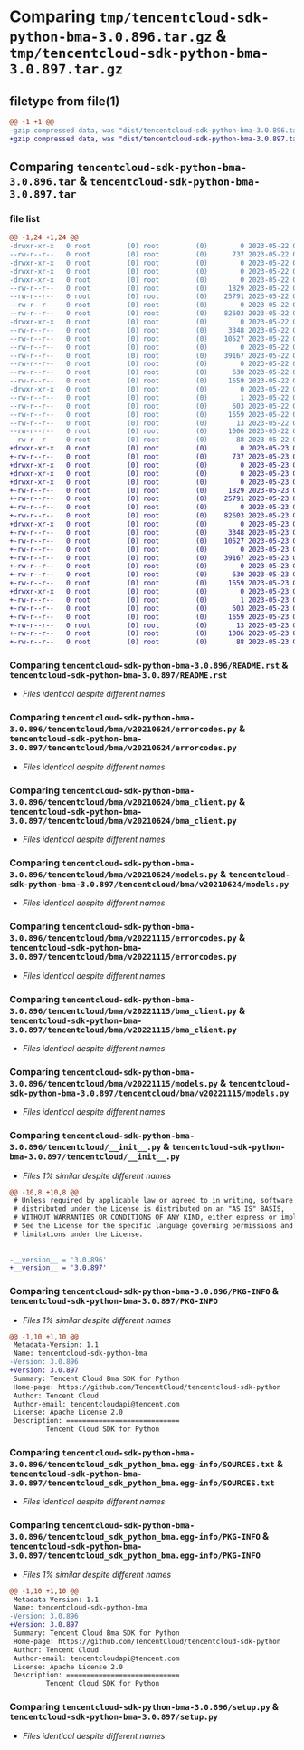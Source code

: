 # Comparing `tmp/tencentcloud-sdk-python-bma-3.0.896.tar.gz` & `tmp/tencentcloud-sdk-python-bma-3.0.897.tar.gz`

## filetype from file(1)

```diff
@@ -1 +1 @@
-gzip compressed data, was "dist/tencentcloud-sdk-python-bma-3.0.896.tar", last modified: Mon May 22 00:15:35 2023, max compression
+gzip compressed data, was "dist/tencentcloud-sdk-python-bma-3.0.897.tar", last modified: Tue May 23 02:14:47 2023, max compression
```

## Comparing `tencentcloud-sdk-python-bma-3.0.896.tar` & `tencentcloud-sdk-python-bma-3.0.897.tar`

### file list

```diff
@@ -1,24 +1,24 @@
-drwxr-xr-x   0 root         (0) root         (0)        0 2023-05-22 00:15:35.000000 tencentcloud-sdk-python-bma-3.0.896/
--rw-r--r--   0 root         (0) root         (0)      737 2023-05-22 00:15:35.000000 tencentcloud-sdk-python-bma-3.0.896/README.rst
-drwxr-xr-x   0 root         (0) root         (0)        0 2023-05-22 00:15:35.000000 tencentcloud-sdk-python-bma-3.0.896/tencentcloud/
-drwxr-xr-x   0 root         (0) root         (0)        0 2023-05-22 00:15:35.000000 tencentcloud-sdk-python-bma-3.0.896/tencentcloud/bma/
-drwxr-xr-x   0 root         (0) root         (0)        0 2023-05-22 00:15:35.000000 tencentcloud-sdk-python-bma-3.0.896/tencentcloud/bma/v20210624/
--rw-r--r--   0 root         (0) root         (0)     1829 2023-05-22 00:15:35.000000 tencentcloud-sdk-python-bma-3.0.896/tencentcloud/bma/v20210624/errorcodes.py
--rw-r--r--   0 root         (0) root         (0)    25791 2023-05-22 00:15:35.000000 tencentcloud-sdk-python-bma-3.0.896/tencentcloud/bma/v20210624/bma_client.py
--rw-r--r--   0 root         (0) root         (0)        0 2023-05-22 00:15:35.000000 tencentcloud-sdk-python-bma-3.0.896/tencentcloud/bma/v20210624/__init__.py
--rw-r--r--   0 root         (0) root         (0)    82603 2023-05-22 00:15:35.000000 tencentcloud-sdk-python-bma-3.0.896/tencentcloud/bma/v20210624/models.py
-drwxr-xr-x   0 root         (0) root         (0)        0 2023-05-22 00:15:35.000000 tencentcloud-sdk-python-bma-3.0.896/tencentcloud/bma/v20221115/
--rw-r--r--   0 root         (0) root         (0)     3348 2023-05-22 00:15:35.000000 tencentcloud-sdk-python-bma-3.0.896/tencentcloud/bma/v20221115/errorcodes.py
--rw-r--r--   0 root         (0) root         (0)    10527 2023-05-22 00:15:35.000000 tencentcloud-sdk-python-bma-3.0.896/tencentcloud/bma/v20221115/bma_client.py
--rw-r--r--   0 root         (0) root         (0)        0 2023-05-22 00:15:35.000000 tencentcloud-sdk-python-bma-3.0.896/tencentcloud/bma/v20221115/__init__.py
--rw-r--r--   0 root         (0) root         (0)    39167 2023-05-22 00:15:35.000000 tencentcloud-sdk-python-bma-3.0.896/tencentcloud/bma/v20221115/models.py
--rw-r--r--   0 root         (0) root         (0)        0 2023-05-22 00:15:35.000000 tencentcloud-sdk-python-bma-3.0.896/tencentcloud/bma/__init__.py
--rw-r--r--   0 root         (0) root         (0)      630 2023-05-22 00:15:35.000000 tencentcloud-sdk-python-bma-3.0.896/tencentcloud/__init__.py
--rw-r--r--   0 root         (0) root         (0)     1659 2023-05-22 00:15:35.000000 tencentcloud-sdk-python-bma-3.0.896/PKG-INFO
-drwxr-xr-x   0 root         (0) root         (0)        0 2023-05-22 00:15:35.000000 tencentcloud-sdk-python-bma-3.0.896/tencentcloud_sdk_python_bma.egg-info/
--rw-r--r--   0 root         (0) root         (0)        1 2023-05-22 00:15:35.000000 tencentcloud-sdk-python-bma-3.0.896/tencentcloud_sdk_python_bma.egg-info/dependency_links.txt
--rw-r--r--   0 root         (0) root         (0)      603 2023-05-22 00:15:35.000000 tencentcloud-sdk-python-bma-3.0.896/tencentcloud_sdk_python_bma.egg-info/SOURCES.txt
--rw-r--r--   0 root         (0) root         (0)     1659 2023-05-22 00:15:35.000000 tencentcloud-sdk-python-bma-3.0.896/tencentcloud_sdk_python_bma.egg-info/PKG-INFO
--rw-r--r--   0 root         (0) root         (0)       13 2023-05-22 00:15:35.000000 tencentcloud-sdk-python-bma-3.0.896/tencentcloud_sdk_python_bma.egg-info/top_level.txt
--rw-r--r--   0 root         (0) root         (0)     1006 2023-05-22 00:15:35.000000 tencentcloud-sdk-python-bma-3.0.896/setup.py
--rw-r--r--   0 root         (0) root         (0)       88 2023-05-22 00:15:35.000000 tencentcloud-sdk-python-bma-3.0.896/setup.cfg
+drwxr-xr-x   0 root         (0) root         (0)        0 2023-05-23 02:14:47.000000 tencentcloud-sdk-python-bma-3.0.897/
+-rw-r--r--   0 root         (0) root         (0)      737 2023-05-23 02:14:47.000000 tencentcloud-sdk-python-bma-3.0.897/README.rst
+drwxr-xr-x   0 root         (0) root         (0)        0 2023-05-23 02:14:47.000000 tencentcloud-sdk-python-bma-3.0.897/tencentcloud/
+drwxr-xr-x   0 root         (0) root         (0)        0 2023-05-23 02:14:47.000000 tencentcloud-sdk-python-bma-3.0.897/tencentcloud/bma/
+drwxr-xr-x   0 root         (0) root         (0)        0 2023-05-23 02:14:47.000000 tencentcloud-sdk-python-bma-3.0.897/tencentcloud/bma/v20210624/
+-rw-r--r--   0 root         (0) root         (0)     1829 2023-05-23 02:14:47.000000 tencentcloud-sdk-python-bma-3.0.897/tencentcloud/bma/v20210624/errorcodes.py
+-rw-r--r--   0 root         (0) root         (0)    25791 2023-05-23 02:14:47.000000 tencentcloud-sdk-python-bma-3.0.897/tencentcloud/bma/v20210624/bma_client.py
+-rw-r--r--   0 root         (0) root         (0)        0 2023-05-23 02:14:47.000000 tencentcloud-sdk-python-bma-3.0.897/tencentcloud/bma/v20210624/__init__.py
+-rw-r--r--   0 root         (0) root         (0)    82603 2023-05-23 02:14:47.000000 tencentcloud-sdk-python-bma-3.0.897/tencentcloud/bma/v20210624/models.py
+drwxr-xr-x   0 root         (0) root         (0)        0 2023-05-23 02:14:47.000000 tencentcloud-sdk-python-bma-3.0.897/tencentcloud/bma/v20221115/
+-rw-r--r--   0 root         (0) root         (0)     3348 2023-05-23 02:14:47.000000 tencentcloud-sdk-python-bma-3.0.897/tencentcloud/bma/v20221115/errorcodes.py
+-rw-r--r--   0 root         (0) root         (0)    10527 2023-05-23 02:14:47.000000 tencentcloud-sdk-python-bma-3.0.897/tencentcloud/bma/v20221115/bma_client.py
+-rw-r--r--   0 root         (0) root         (0)        0 2023-05-23 02:14:47.000000 tencentcloud-sdk-python-bma-3.0.897/tencentcloud/bma/v20221115/__init__.py
+-rw-r--r--   0 root         (0) root         (0)    39167 2023-05-23 02:14:47.000000 tencentcloud-sdk-python-bma-3.0.897/tencentcloud/bma/v20221115/models.py
+-rw-r--r--   0 root         (0) root         (0)        0 2023-05-23 02:14:47.000000 tencentcloud-sdk-python-bma-3.0.897/tencentcloud/bma/__init__.py
+-rw-r--r--   0 root         (0) root         (0)      630 2023-05-23 02:14:47.000000 tencentcloud-sdk-python-bma-3.0.897/tencentcloud/__init__.py
+-rw-r--r--   0 root         (0) root         (0)     1659 2023-05-23 02:14:47.000000 tencentcloud-sdk-python-bma-3.0.897/PKG-INFO
+drwxr-xr-x   0 root         (0) root         (0)        0 2023-05-23 02:14:47.000000 tencentcloud-sdk-python-bma-3.0.897/tencentcloud_sdk_python_bma.egg-info/
+-rw-r--r--   0 root         (0) root         (0)        1 2023-05-23 02:14:47.000000 tencentcloud-sdk-python-bma-3.0.897/tencentcloud_sdk_python_bma.egg-info/dependency_links.txt
+-rw-r--r--   0 root         (0) root         (0)      603 2023-05-23 02:14:47.000000 tencentcloud-sdk-python-bma-3.0.897/tencentcloud_sdk_python_bma.egg-info/SOURCES.txt
+-rw-r--r--   0 root         (0) root         (0)     1659 2023-05-23 02:14:47.000000 tencentcloud-sdk-python-bma-3.0.897/tencentcloud_sdk_python_bma.egg-info/PKG-INFO
+-rw-r--r--   0 root         (0) root         (0)       13 2023-05-23 02:14:47.000000 tencentcloud-sdk-python-bma-3.0.897/tencentcloud_sdk_python_bma.egg-info/top_level.txt
+-rw-r--r--   0 root         (0) root         (0)     1006 2023-05-23 02:14:47.000000 tencentcloud-sdk-python-bma-3.0.897/setup.py
+-rw-r--r--   0 root         (0) root         (0)       88 2023-05-23 02:14:47.000000 tencentcloud-sdk-python-bma-3.0.897/setup.cfg
```

### Comparing `tencentcloud-sdk-python-bma-3.0.896/README.rst` & `tencentcloud-sdk-python-bma-3.0.897/README.rst`

 * *Files identical despite different names*

### Comparing `tencentcloud-sdk-python-bma-3.0.896/tencentcloud/bma/v20210624/errorcodes.py` & `tencentcloud-sdk-python-bma-3.0.897/tencentcloud/bma/v20210624/errorcodes.py`

 * *Files identical despite different names*

### Comparing `tencentcloud-sdk-python-bma-3.0.896/tencentcloud/bma/v20210624/bma_client.py` & `tencentcloud-sdk-python-bma-3.0.897/tencentcloud/bma/v20210624/bma_client.py`

 * *Files identical despite different names*

### Comparing `tencentcloud-sdk-python-bma-3.0.896/tencentcloud/bma/v20210624/models.py` & `tencentcloud-sdk-python-bma-3.0.897/tencentcloud/bma/v20210624/models.py`

 * *Files identical despite different names*

### Comparing `tencentcloud-sdk-python-bma-3.0.896/tencentcloud/bma/v20221115/errorcodes.py` & `tencentcloud-sdk-python-bma-3.0.897/tencentcloud/bma/v20221115/errorcodes.py`

 * *Files identical despite different names*

### Comparing `tencentcloud-sdk-python-bma-3.0.896/tencentcloud/bma/v20221115/bma_client.py` & `tencentcloud-sdk-python-bma-3.0.897/tencentcloud/bma/v20221115/bma_client.py`

 * *Files identical despite different names*

### Comparing `tencentcloud-sdk-python-bma-3.0.896/tencentcloud/bma/v20221115/models.py` & `tencentcloud-sdk-python-bma-3.0.897/tencentcloud/bma/v20221115/models.py`

 * *Files identical despite different names*

### Comparing `tencentcloud-sdk-python-bma-3.0.896/tencentcloud/__init__.py` & `tencentcloud-sdk-python-bma-3.0.897/tencentcloud/__init__.py`

 * *Files 1% similar despite different names*

```diff
@@ -10,8 +10,8 @@
 # Unless required by applicable law or agreed to in writing, software
 # distributed under the License is distributed on an "AS IS" BASIS,
 # WITHOUT WARRANTIES OR CONDITIONS OF ANY KIND, either express or implied.
 # See the License for the specific language governing permissions and
 # limitations under the License.
 
 
-__version__ = '3.0.896'
+__version__ = '3.0.897'
```

### Comparing `tencentcloud-sdk-python-bma-3.0.896/PKG-INFO` & `tencentcloud-sdk-python-bma-3.0.897/PKG-INFO`

 * *Files 1% similar despite different names*

```diff
@@ -1,10 +1,10 @@
 Metadata-Version: 1.1
 Name: tencentcloud-sdk-python-bma
-Version: 3.0.896
+Version: 3.0.897
 Summary: Tencent Cloud Bma SDK for Python
 Home-page: https://github.com/TencentCloud/tencentcloud-sdk-python
 Author: Tencent Cloud
 Author-email: tencentcloudapi@tencent.com
 License: Apache License 2.0
 Description: ============================
         Tencent Cloud SDK for Python
```

### Comparing `tencentcloud-sdk-python-bma-3.0.896/tencentcloud_sdk_python_bma.egg-info/SOURCES.txt` & `tencentcloud-sdk-python-bma-3.0.897/tencentcloud_sdk_python_bma.egg-info/SOURCES.txt`

 * *Files identical despite different names*

### Comparing `tencentcloud-sdk-python-bma-3.0.896/tencentcloud_sdk_python_bma.egg-info/PKG-INFO` & `tencentcloud-sdk-python-bma-3.0.897/tencentcloud_sdk_python_bma.egg-info/PKG-INFO`

 * *Files 1% similar despite different names*

```diff
@@ -1,10 +1,10 @@
 Metadata-Version: 1.1
 Name: tencentcloud-sdk-python-bma
-Version: 3.0.896
+Version: 3.0.897
 Summary: Tencent Cloud Bma SDK for Python
 Home-page: https://github.com/TencentCloud/tencentcloud-sdk-python
 Author: Tencent Cloud
 Author-email: tencentcloudapi@tencent.com
 License: Apache License 2.0
 Description: ============================
         Tencent Cloud SDK for Python
```

### Comparing `tencentcloud-sdk-python-bma-3.0.896/setup.py` & `tencentcloud-sdk-python-bma-3.0.897/setup.py`

 * *Files identical despite different names*

